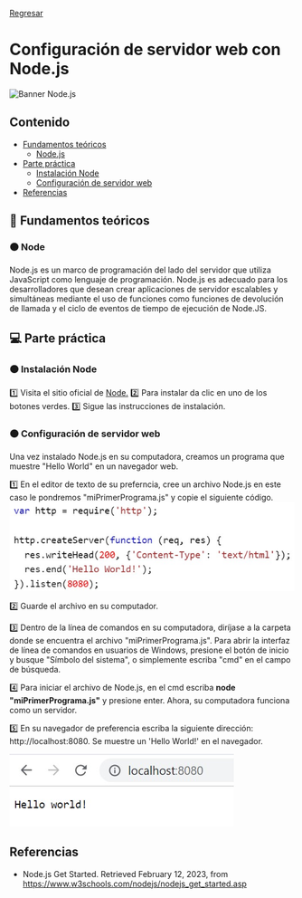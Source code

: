 
[Regresar](/CodingBootcampsESPOL-FullStackDeveloper/)
# Configuración de servidor web con Node.js

<img src="https://pplware.sapo.pt/wp-content/uploads/2016/05/nodejs_04.jpg" alt="Banner Node.js"/>

## Contenido

- [Fundamentos teóricos](#fundamentos_teoricos)
  - [Node.js](#node)
- [Parte práctica](#practica)
  - [Instalación Node](#instalacion_node)
  - [Configuración de servidor web](confi_web)
- [Referencias](#referencias)

<a name="fundamentos_teoricos"> </a>

## 📑 Fundamentos teóricos

<a name="node"> </a>

### 🟠 Node

Node.js es un marco de programación del lado del servidor que utiliza JavaScript como lenguaje de programación. Node.js es adecuado para los desarrolladores que desean crear aplicaciones de servidor escalables y simultáneas mediante el uso de funciones como funciones de devolución de llamada y el ciclo de eventos de tiempo de ejecución de Node.JS.


<a name="practica"> </a>

## 💻 Parte práctica
<a name="instalacion_node"> </a>

### 🟠 Instalación Node

1️⃣ Visita el sitio oficial de [Node.](https://nodejs.org/)
2️⃣ Para instalar da clic en uno de los botones verdes.
3️⃣ Sigue las instrucciones de instalación. 

<a name="confi_web"> </a>

### 🟠 Configuración de servidor web

Una vez instalado Node.js en su computadora, creamos un programa que muestre "Hello World" en un navegador web.

1️⃣ En el editor de texto de su preferncia, cree un archivo Node.js en este caso le pondremos "miPrimerPrograma.js" y copie el siguiente código.
![Primer Programa](../imagenes/primerPrograma.jpg)

2️⃣ Guarde el archivo en su computador. 

3️⃣ Dentro de la línea de comandos en su computadora, diríjase a la carpeta donde se encuentra el archivo "miPrimerPrograma.js". Para abrir la interfaz de línea de comandos en usuarios de Windows, presione el botón de inicio y busque "Símbolo del sistema", o simplemente escriba "cmd" en el campo de búsqueda.

4️⃣ Para iniciar el archivo de Node.js, en el cmd escriba **node "miPrimerPrograma.js"** y presione enter. Ahora, su computadora funciona como un servidor. 

5️⃣ En su navegador de preferencia escriba la siguiente dirección: http://localhost:8080. Se muestre un 'Hello World!' en el navegador. 

![Hello World](../imagenes/helloWorld.jpg)

<a name="referencias"></a>

## Referencias

* Node.js Get Started. Retrieved February 12, 2023, from https://www.w3schools.com/nodejs/nodejs_get_started.asp
